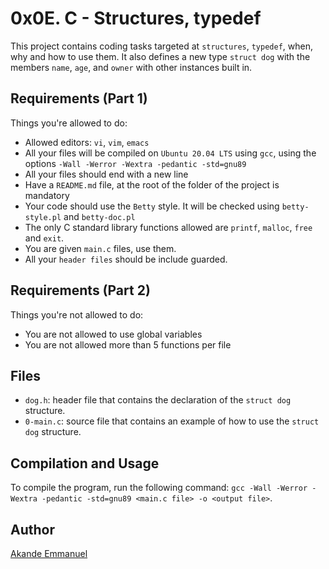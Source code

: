 # 0x0E. C - Structures, typedef
This project contains coding tasks targeted at `structures`, `typedef`, when, why and how to use them. 
It also defines a new type `struct dog` with the members `name`, `age`, and `owner` with other instances built in.

## Requirements (Part 1)
Things you're allowed to do:
- Allowed editors: `vi`, `vim`, `emacs`
- All your files will be compiled on `Ubuntu 20.04 LTS` using `gcc`, using the options `-Wall -Werror -Wextra -pedantic -std=gnu89`
- All your files should end with a new line
- Have a `README.md` file, at the root of the folder of the project is mandatory
- Your code should use the `Betty` style. It will be checked using `betty-style.pl` and `betty-doc.pl`
- The only C standard library functions allowed are `printf`, `malloc`, `free` and `exit`.
- You are given `main.c` files, use them.
- All your `header files` should be include guarded.

## Requirements (Part 2)
Things you're not allowed to do:
- You are not allowed to use global variables
- You are not allowed more than 5 functions per file

## Files
- `dog.h`: header file that contains the declaration of the `struct dog` structure.
- `0-main.c`: source file that contains an example of how to use the `struct dog` structure.

## Compilation and Usage
To compile the program, run the following command:
`gcc -Wall -Werror -Wextra -pedantic -std=gnu89 <main.c file> -o <output file>`.

## Author
[Akande Emmanuel](https://linkedin.com/in/iamdrolu)
